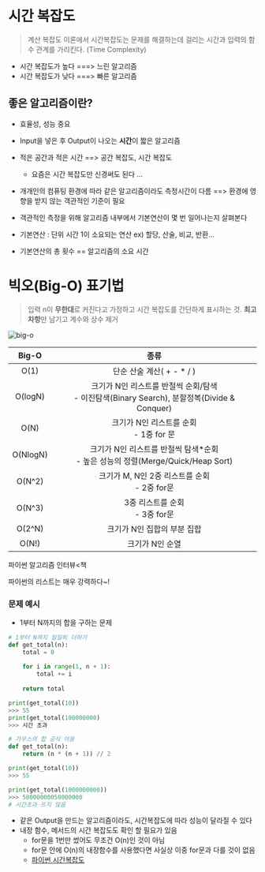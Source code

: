 # 시간 복잡도

> 계산 복잡도 이론에서 시간복잡도는 문제를 해결하는데 걸리는 시간과 입력의 함수 관계를 가리킨다. (Time Complexity)

- 시간 복잡도가 높다 ===> 느린 알고리즘
- 시간 복잡도가 낮다 ===> 빠른 알고리즘

## 좋은 알고리즘이란?

- 효율성, 성능 중요

- Input을 넣은 후 Output이 나오는 **시간**이 짧은 알고리즘

- 적은 공간과 적은 시간 ==> 공간 복잡도, 시간 복잡도
  - 요즘은 시간 복잡도만 신경써도 된다 ... 

- 개개인의 컴퓨팅 환경에 따라 같은 알고리즘이라도 측정시간이 다름 ==> 환경에 영향을 받지 않는 객관적인 기준이 필요

- 객관적인 측정을 위해 알고리즘 내부에서 기본연산이 몇 번 일어나는지 살펴본다

- 기본연산 : 단위 시간 1이 소요되는 연산 ex) 할당, 산술, 비교, 반환...

- 기본연산의 총 횟수 == 알고리즘의 소요 시간

# 빅오(Big-O) 표기법

> 입력 n이 **무한대**로 커진다고 가정하고 시간 복잡도를 간단하게 표시하는 것. **최고차항**만 남기고 계수와 상수 제거

![big-o](C:\Users\brie.kim\Desktop\Python\00_TIL\220726_\02_time_complexity\big-o.jpeg)

|  Big-O   |                             종류                             |
| :------: | :----------------------------------------------------------: |
|   O(1)   |                  단순 산술 계산( + - * / )                   |
| O(logN)  | 크기가 N인 리스트를 반절씩 순회/탐색<br />- 이진탐색(Binary Search), 분할정복(Divide & Conquer) |
|   O(N)   |         크기가 N인 리스트를 순회 <br />- 1중 for 문          |
| O(NlogN) | 크기가 N인 리스트를 반절씩 탐색*순회<br />- 높은 성능의 정렬(Merge/Quick/Heap Sort) |
|  O(N^2)  |       크기가 M, N인 2중 리스트를 순회<br />- 2중 for문       |
|  O(N^3)  |              3중 리스트를 순회<br />- 3중 for문              |
|  O(2^N)  |                 크기가 N인 집합의 부분 집합                  |
|  O(N!)   |                       크기가 N인 순열                        |

파이썬 알고리즘 인터뷰<책

파이썬의 리스트는 매우 강력하다~!

### 문제 예시

- 1부터 N까지의 합을 구하는 문제

```python
# 1부터 N까지 일일히 더하기
def get_total(n):
    total = 0
    
    for i in range(1, n + 1):
        total += i
    
    return total

print(get_total(10))
>>> 55
print(get_total(100000000)
>>> 시간 초과
```

```python
# 가우스의 합 공식 이용
def get_total(n):
    return (n * (n + 1)) // 2

print(get_total(10))
>>> 55

print(get_total(1000000000))
>>> 50000000050000000
# 시간초과 뜨지 않음
```

- 같은 Output을 만드는 알고리즘이라도, 시간복잡도에 따라 성능이 달라질 수 있다
- 내장 함수, 메서드의 시간 복잡도도 확인 할 필요가 있음
  - for문을 1번만 썼어도 무조건 O(n)인 것이 아님
  - for문 안에 O(n)의 내장함수를 사용했다면 사실상 이중 for문과 다를 것이 없음
  - [파이썬 시간복잡도](https://wiki.python.org/moin/TimeComplexity)
